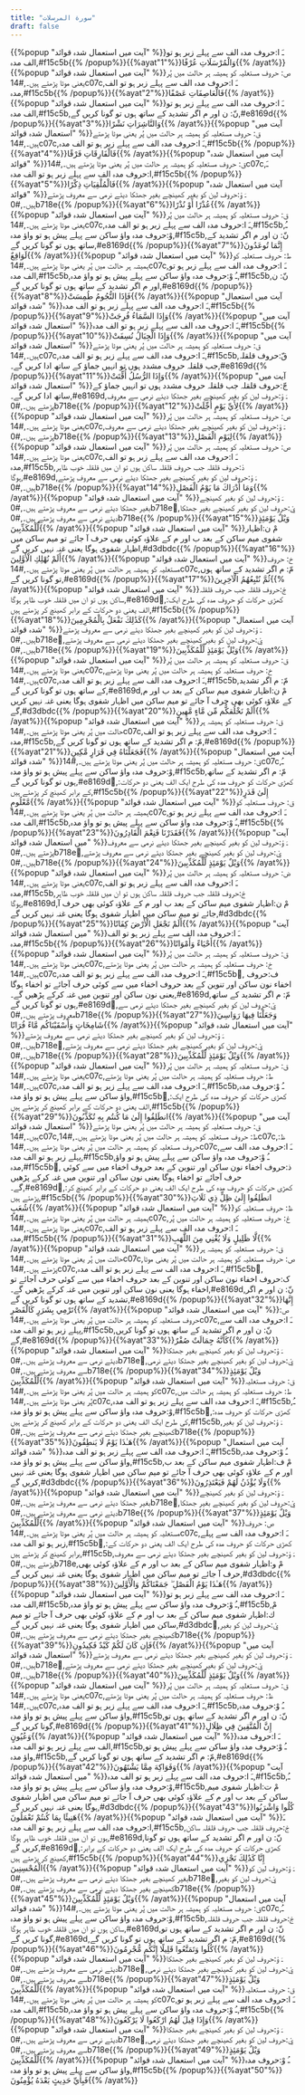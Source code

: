 ```yaml
---
title: "سورة المرسلات"
draft: false
---
```

 {{%popup "آیت میں استعمال شدہ قوائد" %}}ـَ ا:حروف مدہ الف سے پہلے زبر ہو تو الف مدہ,#f15c5b{{% /popup%}}{{%ayat"1"%}}وَالْمُرْسَلَاتِ عُرْفًا{{% /ayat%}}{{%popup "آیت میں استعمال شدہ قوائد" %}}ص: حروف مستعلیہ کو ہمیشہ ہر حالت میں پُر یعنی موٹا پڑھتے ہیں۔,#14c07c,ـَ ا:حروف مدہ الف سے پہلے زبر ہو تو الف مدہ,#f15c5b{{% /popup%}}{{%ayat"2"%}}فَالْعَاصِفَاتِ عَصْفًا{{% /ayat%}}{{%popup "آیت میں استعمال شدہ قوائد" %}}ـَ ا:حروف مدہ الف سے پہلے زبر ہو تو الف مدہ,#f15c5b,نّ: ن اور م اگر تشدید کے ساتھ ہوں تو گونا کریں گے,#e8169d{{% /popup%}}{{%ayat"3"%}}وَالنَّاشِرَاتِ نَشْرًا{{% /ayat%}}{{%popup "آیت میں استعمال شدہ قوائد" %}}ق: حروف مستعلیہ کو ہمیشہ ہر حالت میں پُر یعنی موٹا پڑھتے ہیں۔,#14c07c,ـَ ا:حروف مدہ الف سے پہلے زبر ہو تو الف مدہ,#f15c5b{{% /popup%}}{{%ayat"4"%}}فَالْفَارِقَاتِ فَرْقًا{{% /ayat%}}{{%popup "آیت میں استعمال شدہ قوائد" %}}ق: حروف مستعلیہ کو ہمیشہ ہر حالت میں پُر یعنی موٹا پڑھتے ہیں۔,#14c07c,ـَ ا:حروف مدہ الف سے پہلے زبر ہو تو الف مدہ,#f15c5b{{% /popup%}}{{%ayat"5"%}}فَالْمُلْقِيَاتِ ذِكْرًا{{% /ayat%}}{{%popup "آیت میں استعمال شدہ قوائد" %}}ـَ وْ:حروف لین کو بغیر کھینچے بغیر جھٹکا دیئے نرمی سے معروف پڑھتے ہیں۔,#0b718e{{% /popup%}}{{%ayat"6"%}}عُذْرًا أَوْ نُذْرًا{{% /ayat%}}{{%popup "آیت میں استعمال شدہ قوائد" %}}ق: حروف مستعلیہ کو ہمیشہ ہر حالت میں پُر یعنی موٹا پڑھتے ہیں۔,#14c07c,ـَ ا:حروف مدہ الف سے پہلے زبر ہو تو الف مدہ,#f15c5b,ـُ وْ:حروف مدہ واؤ ساکن سے پہلے پیش ہو تو واؤ مدہ,#f15c5b,نّ: ن اور م اگر تشدید کے ساتھ ہوں تو گونا کریں گے,#e8169d{{% /popup%}}{{%ayat"7"%}}إِنَّمَا تُوعَدُونَ لَوَاقِعٌ{{% /ayat%}}{{%popup "آیت میں استعمال شدہ قوائد" %}}ط: حروف مستعلیہ کو ہمیشہ ہر حالت میں پُر یعنی موٹا پڑھتے ہیں۔,#14c07c,ـَ ا:حروف مدہ الف سے پہلے زبر ہو تو الف مدہ,#f15c5b,ـُ وْ:حروف مدہ واؤ ساکن سے پہلے پیش ہو تو واؤ مدہ,#f15c5b,نّ: ن اور م اگر تشدید کے ساتھ ہوں تو گونا کریں گے,#e8169d{{% /popup%}}{{%ayat"8"%}}فَإِذَا النُّجُومُ طُمِسَتْ{{% /ayat%}}{{%popup "آیت میں استعمال شدہ قوائد" %}}ـَ ا:حروف مدہ الف سے پہلے زبر ہو تو الف مدہ,#f15c5b{{% /popup%}}{{%ayat"9"%}}وَإِذَا السَّمَاءُ فُرِجَتْ{{% /ayat%}}{{%popup "آیت میں استعمال شدہ قوائد" %}}ـَ ا:حروف مدہ الف سے پہلے زبر ہو تو الف مدہ,#f15c5b{{% /popup%}}{{%ayat"10"%}}وَإِذَا الْجِبَالُ نُسِفَتْ{{% /ayat%}}{{%popup "آیت میں استعمال شدہ قوائد" %}}ق: حروف مستعلیہ کو ہمیشہ ہر حالت میں پُر یعنی موٹا پڑھتے ہیں۔,#14c07c,ـَ ا:حروف مدہ الف سے پہلے زبر ہو تو الف مدہ,#f15c5b,قّ:حروف قلقلہ جب قلقلہ حروف مشدد ہوں تو انہیں جماؤ کے ساتھ ادا کریں گے۔,#e8169d{{% /popup%}}{{%ayat"11"%}}وَإِذَا الرُّسُلُ أُقِّتَتْ{{% /ayat%}}{{%popup "آیت میں استعمال شدہ قوائد" %}}جّ:حروف قلقلہ جب قلقلہ حروف مشدد ہوں تو انہیں جماؤ کے ساتھ ادا کریں گے۔,#e8169d,ـَ وْ:حروف لین کو بغیر کھینچے بغیر جھٹکا دیئے نرمی سے معروف پڑھتے ہیں۔,#0b718e{{% /popup%}}{{%ayat"12"%}}لِأَيِّ يَوْمٍ أُجِّلَتْ{{% /ayat%}}{{%popup "آیت میں استعمال شدہ قوائد" %}}ص: حروف مستعلیہ کو ہمیشہ ہر حالت میں پُر یعنی موٹا پڑھتے ہیں۔,#14c07c,ـَ وْ:حروف لین کو بغیر کھینچے بغیر جھٹکا دیئے نرمی سے معروف پڑھتے ہیں۔,#0b718e{{% /popup%}}{{%ayat"13"%}}لِيَوْمِ الْفَصْلِ{{% /ayat%}}{{%popup "آیت میں استعمال شدہ قوائد" %}}ص: حروف مستعلیہ کو ہمیشہ ہر حالت میں پُر یعنی موٹا پڑھتے ہیں۔,#14c07c,ـَ ا:حروف مدہ الف سے پہلے زبر ہو تو الف مدہ,#f15c5b,دْ:حروف قلقلہ جب حروف قلقلہ ساکن ہوں تو ان میں قلقلہ خوب ظاہر ہوگا,#e8169d,ـَ وْ:حروف لین کو بغیر کھینچے بغیر جھٹکا دیئے نرمی سے معروف پڑھتے ہیں۔,#0b718e{{% /popup%}}{{%ayat"14"%}}وَمَا أَدْرَاكَ مَا يَوْمُ الْفَصْلِ{{% /ayat%}}{{%popup "آیت میں استعمال شدہ قوائد" %}}ـَ وْ:حروف لین کو بغیر کھینچے بغیر جھٹکا دیئے نرمی سے معروف پڑھتے ہیں۔,#0b718e,َيْ:حروف لین کو بغیر کھینچے بغیر جھٹکا دیئے نرمی سے معروف پڑھتے ہیں۔,#0b718e{{% /popup%}}{{%ayat"15"%}}وَيْلٌ يَوْمَئِذٍ لِّلْمُكَذِّبِينَ{{% /ayat%}}{{%popup "آیت میں استعمال شدہ قوائد" %}}مْ ن:اظہار شفوی میم ساکن کے بعد ب اور م کے علاؤہ کوئی بھی حرف آ جائے تو میم ساکن میں اظہار شفوی ہوگا یعنی غنہ نہیں کریں گے,#d3dbdc{{% /popup%}}{{%ayat"16"%}}أَلَمْ نُهْلِكِ الْأَوَّلِينَ{{% /ayat%}}{{%popup "آیت میں استعمال شدہ قوائد" %}}خ: حروف مستعلیہ کو ہمیشہ ہر حالت میں پُر یعنی موٹا پڑھتے ہیں۔,#14c07c,مّ: م اگر تشدید کے ساتھ ہوں تو گونا کریں گے,#e8169d{{% /popup%}}{{%ayat"17"%}}ثُمَّ نُتْبِعُهُمُ الْآخِرِينَ{{% /ayat%}}{{%popup "آیت میں استعمال شدہ قوائد" %}}جْ:حروف قلقلہ جب حروف قلقلہ ساکن ہوں تو ان میں قلقلہ خوب ظاہر ہوگا,#e8169d,ٰ:کھڑی حرکات کو حروف مدہ کی طرح ایک الف یعنی دو حرکات کے برابر کھینچ کر پڑھتے ہیں,#f15c5b{{% /popup%}}{{%ayat"18"%}}كَذَٰلِكَ نَفْعَلُ بِالْمُجْرِمِينَ{{% /ayat%}}{{%popup "آیت میں استعمال شدہ قوائد" %}}ـَ وْ:حروف لین کو بغیر کھینچے بغیر جھٹکا دیئے نرمی سے معروف پڑھتے ہیں۔,#0b718e,َيْ:حروف لین کو بغیر کھینچے بغیر جھٹکا دیئے نرمی سے معروف پڑھتے ہیں۔,#0b718e{{% /popup%}}{{%ayat"19"%}}وَيْلٌ يَوْمَئِذٍ لِّلْمُكَذِّبِينَ{{% /ayat%}}{{%popup "آیت میں استعمال شدہ قوائد" %}}ق: حروف مستعلیہ کو ہمیشہ ہر حالت میں پُر یعنی موٹا پڑھتے ہیں۔,#14c07c,خ: حروف مستعلیہ کو ہمیشہ ہر حالت میں پُر یعنی موٹا پڑھتے ہیں۔,#14c07c,ـَ ا:حروف مدہ الف سے پہلے زبر ہو تو الف مدہ,#f15c5b,مّ: م اگر تشدید کے ساتھ ہوں تو گونا کریں گے,#e8169d,مْ ن:اظہار شفوی میم ساکن کے بعد ب اور م کے علاؤہ کوئی بھی حرف آ جائے تو میم ساکن میں اظہار شفوی ہوگا یعنی غنہ نہیں کریں گے,#d3dbdc{{% /popup%}}{{%ayat"20"%}}أَلَمْ نَخْلُقكُّم مِّن مَّاءٍ مَّهِينٍ{{% /ayat%}}{{%popup "آیت میں استعمال شدہ قوائد" %}}ق: حروف مستعلیہ کو ہمیشہ ہر حالت میں پُر یعنی موٹا پڑھتے ہیں۔,#14c07c,ـَ ا:حروف مدہ الف سے پہلے زبر ہو تو الف مدہ,#f15c5b,مّ: م اگر تشدید کے ساتھ ہوں تو گونا کریں گے,#e8169d{{% /popup%}}{{%ayat"21"%}}فَجَعَلْنَاهُ فِي قَرَارٍ مَّكِينٍ{{% /ayat%}}{{%popup "آیت میں استعمال شدہ قوائد" %}}ق: حروف مستعلیہ کو ہمیشہ ہر حالت میں پُر یعنی موٹا پڑھتے ہیں۔,#14c07c,ـُ وْ:حروف مدہ واؤ ساکن سے پہلے پیش ہو تو واؤ مدہ,#f15c5b,مّ: م اگر تشدید کے ساتھ ہوں تو گونا کریں گے,#e8169d,ٰ:کھڑی حرکات کو حروف مدہ کی طرح ایک الف یعنی دو حرکات کے برابر کھینچ کر پڑھتے ہیں,#f15c5b{{% /popup%}}{{%ayat"22"%}}إِلَىٰ قَدَرٍ مَّعْلُومٍ{{% /ayat%}}{{%popup "آیت میں استعمال شدہ قوائد" %}}ق: حروف مستعلیہ کو ہمیشہ ہر حالت میں پُر یعنی موٹا پڑھتے ہیں۔,#14c07c,ـَ ا:حروف مدہ الف سے پہلے زبر ہو تو الف مدہ,#f15c5b,ـُ وْ:حروف مدہ واؤ ساکن سے پہلے پیش ہو تو واؤ مدہ,#f15c5b{{% /popup%}}{{%ayat"23"%}}فَقَدَرْنَا فَنِعْمَ الْقَادِرُونَ{{% /ayat%}}{{%popup "آیت میں استعمال شدہ قوائد" %}}ـَ وْ:حروف لین کو بغیر کھینچے بغیر جھٹکا دیئے نرمی سے معروف پڑھتے ہیں۔,#0b718e,َيْ:حروف لین کو بغیر کھینچے بغیر جھٹکا دیئے نرمی سے معروف پڑھتے ہیں۔,#0b718e{{% /popup%}}{{%ayat"24"%}}وَيْلٌ يَوْمَئِذٍ لِّلْمُكَذِّبِينَ{{% /ayat%}}{{%popup "آیت میں استعمال شدہ قوائد" %}}ض: حروف مستعلیہ کو ہمیشہ ہر حالت میں پُر یعنی موٹا پڑھتے ہیں۔,#14c07c,ـَ ا:حروف مدہ الف سے پہلے زبر ہو تو الف مدہ,#f15c5b,جْ:حروف قلقلہ جب حروف قلقلہ ساکن ہوں تو ان میں قلقلہ خوب ظاہر ہوگا,#e8169d,مْ ن:اظہار شفوی میم ساکن کے بعد ب اور م کے علاؤہ کوئی بھی حرف آ جائے تو میم ساکن میں اظہار شفوی ہوگا یعنی غنہ نہیں کریں گے,#d3dbdc{{% /popup%}}{{%ayat"25"%}}أَلَمْ نَجْعَلِ الْأَرْضَ كِفَاتًا{{% /ayat%}}{{%popup "آیت میں استعمال شدہ قوائد" %}}ـَ ا:حروف مدہ الف سے پہلے زبر ہو تو الف مدہ,#f15c5b{{% /popup%}}{{%ayat"26"%}}أَحْيَاءً وَأَمْوَاتًا{{% /ayat%}}{{%popup "آیت میں استعمال شدہ قوائد" %}}ق: حروف مستعلیہ کو ہمیشہ ہر حالت میں پُر یعنی موٹا پڑھتے ہیں۔,#14c07c,خ: حروف مستعلیہ کو ہمیشہ ہر حالت میں پُر یعنی موٹا پڑھتے ہیں۔,#14c07c,ـَ ا:حروف مدہ الف سے پہلے زبر ہو تو الف مدہ,#f15c5b,ً ف:حروف اخفاء نون ساکن اور تنوین کے بعد حروف اخفاء میں سے کوئی حرف آجائے تو اخفاء ہوگا یعنی نون ساکن اور تنوین میں غنہ کرکے پڑھیں گے۔,#e8169d,مّ: م اگر تشدید کے ساتھ ہوں تو گونا کریں گے,#e8169d,َيْ:حروف لین کو بغیر کھینچے بغیر جھٹکا دیئے نرمی سے معروف پڑھتے ہیں۔,#0b718e{{% /popup%}}{{%ayat"27"%}}وَجَعَلْنَا فِيهَا رَوَاسِيَ شَامِخَاتٍ وَأَسْقَيْنَاكُم مَّاءً فُرَاتًا{{% /ayat%}}{{%popup "آیت میں استعمال شدہ قوائد" %}}ـَ وْ:حروف لین کو بغیر کھینچے بغیر جھٹکا دیئے نرمی سے معروف پڑھتے ہیں۔,#0b718e,َيْ:حروف لین کو بغیر کھینچے بغیر جھٹکا دیئے نرمی سے معروف پڑھتے ہیں۔,#0b718e{{% /popup%}}{{%ayat"28"%}}وَيْلٌ يَوْمَئِذٍ لِّلْمُكَذِّبِينَ{{% /ayat%}}{{%popup "آیت میں استعمال شدہ قوائد" %}}ق: حروف مستعلیہ کو ہمیشہ ہر حالت میں پُر یعنی موٹا پڑھتے ہیں۔,#14c07c,ط: حروف مستعلیہ کو ہمیشہ ہر حالت میں پُر یعنی موٹا پڑھتے ہیں۔,#14c07c,ـَ ا:حروف مدہ الف سے پہلے زبر ہو تو الف مدہ,#f15c5b,ـُ وْ:حروف مدہ واؤ ساکن سے پہلے پیش ہو تو واؤ مدہ,#f15c5b,ٰ:کھڑی حرکات کو حروف مدہ کی طرح ایک الف یعنی دو حرکات کے برابر کھینچ کر پڑھتے ہیں,#f15c5b{{% /popup%}}{{%ayat"29"%}}انطَلِقُوا إِلَىٰ مَا كُنتُم بِهِ تُكَذِّبُونَ{{% /ayat%}}{{%popup "آیت میں استعمال شدہ قوائد" %}}ق: حروف مستعلیہ کو ہمیشہ ہر حالت میں پُر یعنی موٹا پڑھتے ہیں۔,#14c07c,ط: حروف مستعلیہ کو ہمیشہ ہر حالت میں پُر یعنی موٹا پڑھتے ہیں۔,#14c07c,ظ: حروف مستعلیہ کو ہمیشہ ہر حالت میں پُر یعنی موٹا پڑھتے ہیں۔,#14c07c,ـَ ا:حروف مدہ الف سے پہلے زبر ہو تو الف مدہ,#f15c5b,ـُ وْ:حروف مدہ واؤ ساکن سے پہلے پیش ہو تو واؤ مدہ,#f15c5b,ٍ ذ:حروف اخفاء نون ساکن اور تنوین کے بعد حروف اخفاء میں سے کوئی حرف آجائے تو اخفاء ہوگا یعنی نون ساکن اور تنوین میں غنہ کرکے پڑھیں گے۔,#e8169d,ٰ:کھڑی حرکات کو حروف مدہ کی طرح ایک الف یعنی دو حرکات کے برابر کھینچ کر پڑھتے ہیں,#f15c5b{{% /popup%}}{{%ayat"30"%}}انطَلِقُوا إِلَىٰ ظِلٍّ ذِي ثَلَاثِ شُعَبٍ{{% /ayat%}}{{%popup "آیت میں استعمال شدہ قوائد" %}}ظ: حروف مستعلیہ کو ہمیشہ ہر حالت میں پُر یعنی موٹا پڑھتے ہیں۔,#14c07c,غ: حروف مستعلیہ کو ہمیشہ ہر حالت میں پُر یعنی موٹا پڑھتے ہیں۔,#14c07c,ـَ ا:حروف مدہ الف سے پہلے زبر ہو تو الف مدہ,#f15c5b{{% /popup%}}{{%ayat"31"%}}لَّا ظَلِيلٍ وَلَا يُغْنِي مِنَ اللَّهَبِ{{% /ayat%}}{{%popup "آیت میں استعمال شدہ قوائد" %}}ق: حروف مستعلیہ کو ہمیشہ ہر حالت میں پُر یعنی موٹا پڑھتے ہیں۔,#14c07c,ص: حروف مستعلیہ کو ہمیشہ ہر حالت میں پُر یعنی موٹا پڑھتے ہیں۔,#14c07c,ـَ ا:حروف مدہ الف سے پہلے زبر ہو تو الف مدہ,#f15c5b,ٍ ک:حروف اخفاء نون ساکن اور تنوین کے بعد حروف اخفاء میں سے کوئی حرف آجائے تو اخفاء ہوگا یعنی نون ساکن اور تنوین میں غنہ کرکے پڑھیں گے۔,#e8169d,نّ: ن اور م اگر تشدید کے ساتھ ہوں تو گونا کریں گے,#e8169d{{% /popup%}}{{%ayat"32"%}}إِنَّهَا تَرْمِي بِشَرَرٍ كَالْقَصْرِ{{% /ayat%}}{{%popup "آیت میں استعمال شدہ قوائد" %}}ص: حروف مستعلیہ کو ہمیشہ ہر حالت میں پُر یعنی موٹا پڑھتے ہیں۔,#14c07c,ـَ ا:حروف مدہ الف سے پہلے زبر ہو تو الف مدہ,#f15c5b,نّ: ن اور م اگر تشدید کے ساتھ ہوں تو گونا کریں گے,#e8169d{{% /popup%}}{{%ayat"33"%}}كَأَنَّهُ جِمَالَتٌ صُفْرٌ{{% /ayat%}}{{%popup "آیت میں استعمال شدہ قوائد" %}}ـَ وْ:حروف لین کو بغیر کھینچے بغیر جھٹکا دیئے نرمی سے معروف پڑھتے ہیں۔,#0b718e,َيْ:حروف لین کو بغیر کھینچے بغیر جھٹکا دیئے نرمی سے معروف پڑھتے ہیں۔,#0b718e{{% /popup%}}{{%ayat"34"%}}وَيْلٌ يَوْمَئِذٍ لِّلْمُكَذِّبِينَ{{% /ayat%}}{{%popup "آیت میں استعمال شدہ قوائد" %}}ق: حروف مستعلیہ کو ہمیشہ ہر حالت میں پُر یعنی موٹا پڑھتے ہیں۔,#14c07c,ط: حروف مستعلیہ کو ہمیشہ ہر حالت میں پُر یعنی موٹا پڑھتے ہیں۔,#14c07c,ـَ ا:حروف مدہ الف سے پہلے زبر ہو تو الف مدہ,#f15c5b,ـُ وْ:حروف مدہ واؤ ساکن سے پہلے پیش ہو تو واؤ مدہ,#f15c5b,ٰ:کھڑی حرکات کو حروف مدہ کی طرح ایک الف یعنی دو حرکات کے برابر کھینچ کر پڑھتے ہیں,#f15c5b,ـَ وْ:حروف لین کو بغیر کھینچے بغیر جھٹکا دیئے نرمی سے معروف پڑھتے ہیں۔,#0b718e{{% /popup%}}{{%ayat"35"%}}هَـٰذَا يَوْمُ لَا يَنطِقُونَ{{% /ayat%}}{{%popup "آیت میں استعمال شدہ قوائد" %}}ـَ ا:حروف مدہ الف سے پہلے زبر ہو تو الف مدہ,#f15c5b,ـُ وْ:حروف مدہ واؤ ساکن سے پہلے پیش ہو تو واؤ مدہ,#f15c5b,مْ ف:اظہار شفوی میم ساکن کے بعد ب اور م کے علاؤہ کوئی بھی حرف آ جائے تو میم ساکن میں اظہار شفوی ہوگا یعنی غنہ نہیں کریں گے,#d3dbdc{{% /popup%}}{{%ayat"36"%}}وَلَا يُؤْذَنُ لَهُمْ فَيَعْتَذِرُونَ{{% /ayat%}}{{%popup "آیت میں استعمال شدہ قوائد" %}}ـَ وْ:حروف لین کو بغیر کھینچے بغیر جھٹکا دیئے نرمی سے معروف پڑھتے ہیں۔,#0b718e,َيْ:حروف لین کو بغیر کھینچے بغیر جھٹکا دیئے نرمی سے معروف پڑھتے ہیں۔,#0b718e{{% /popup%}}{{%ayat"37"%}}وَيْلٌ يَوْمَئِذٍ لِّلْمُكَذِّبِينَ{{% /ayat%}}{{%popup "آیت میں استعمال شدہ قوائد" %}}ص: حروف مستعلیہ کو ہمیشہ ہر حالت میں پُر یعنی موٹا پڑھتے ہیں۔,#14c07c,ـَ ا:حروف مدہ الف سے پہلے زبر ہو تو الف مدہ,#f15c5b,ٰ:کھڑی حرکات کو حروف مدہ کی طرح ایک الف یعنی دو حرکات کے برابر کھینچ کر پڑھتے ہیں,#f15c5b,ـَ وْ:حروف لین کو بغیر کھینچے بغیر جھٹکا دیئے نرمی سے معروف پڑھتے ہیں۔,#0b718e,مْ و:اظہار شفوی میم ساکن کے بعد ب اور م کے علاؤہ کوئی بھی حرف آ جائے تو میم ساکن میں اظہار شفوی ہوگا یعنی غنہ نہیں کریں گے,#d3dbdc{{% /popup%}}{{%ayat"38"%}}هَـٰذَا يَوْمُ الْفَصْلِ ۖ جَمَعْنَاكُمْ وَالْأَوَّلِينَ{{% /ayat%}}{{%popup "آیت میں استعمال شدہ قوائد" %}}ـَ ا:حروف مدہ الف سے پہلے زبر ہو تو الف مدہ,#f15c5b,ـُ وْ:حروف مدہ واؤ ساکن سے پہلے پیش ہو تو واؤ مدہ,#f15c5b,مْ ك:اظہار شفوی میم ساکن کے بعد ب اور م کے علاؤہ کوئی بھی حرف آ جائے تو میم ساکن میں اظہار شفوی ہوگا یعنی غنہ نہیں کریں گے,#d3dbdc,َيْ:حروف لین کو بغیر کھینچے بغیر جھٹکا دیئے نرمی سے معروف پڑھتے ہیں۔,#0b718e{{% /popup%}}{{%ayat"39"%}}فَإِن كَانَ لَكُمْ كَيْدٌ فَكِيدُونِ{{% /ayat%}}{{%popup "آیت میں استعمال شدہ قوائد" %}}ـَ وْ:حروف لین کو بغیر کھینچے بغیر جھٹکا دیئے نرمی سے معروف پڑھتے ہیں۔,#0b718e,َيْ:حروف لین کو بغیر کھینچے بغیر جھٹکا دیئے نرمی سے معروف پڑھتے ہیں۔,#0b718e{{% /popup%}}{{%ayat"40"%}}وَيْلٌ يَوْمَئِذٍ لِّلْمُكَذِّبِينَ{{% /ayat%}}{{%popup "آیت میں استعمال شدہ قوائد" %}}ق: حروف مستعلیہ کو ہمیشہ ہر حالت میں پُر یعنی موٹا پڑھتے ہیں۔,#14c07c,ظ: حروف مستعلیہ کو ہمیشہ ہر حالت میں پُر یعنی موٹا پڑھتے ہیں۔,#14c07c,ـَ ا:حروف مدہ الف سے پہلے زبر ہو تو الف مدہ,#f15c5b,ـُ وْ:حروف مدہ واؤ ساکن سے پہلے پیش ہو تو واؤ مدہ,#f15c5b,نّ: ن اور م اگر تشدید کے ساتھ ہوں تو گونا کریں گے,#e8169d{{% /popup%}}{{%ayat"41"%}}إِنَّ الْمُتَّقِينَ فِي ظِلَالٍ وَعُيُونٍ{{% /ayat%}}{{%popup "آیت میں استعمال شدہ قوائد" %}}ـَ ا:حروف مدہ الف سے پہلے زبر ہو تو الف مدہ,#f15c5b,ـُ وْ:حروف مدہ واؤ ساکن سے پہلے پیش ہو تو واؤ مدہ,#f15c5b,مّ: م اگر تشدید کے ساتھ ہوں تو گونا کریں گے,#e8169d{{% /popup%}}{{%ayat"42"%}}وَفَوَاكِهَ مِمَّا يَشْتَهُونَ{{% /ayat%}}{{%popup "آیت میں استعمال شدہ قوائد" %}}ـَ ا:حروف مدہ الف سے پہلے زبر ہو تو الف مدہ,#f15c5b,ـُ وْ:حروف مدہ واؤ ساکن سے پہلے پیش ہو تو واؤ مدہ,#f15c5b,مْ ت:اظہار شفوی میم ساکن کے بعد ب اور م کے علاؤہ کوئی بھی حرف آ جائے تو میم ساکن میں اظہار شفوی ہوگا یعنی غنہ نہیں کریں گے,#d3dbdc{{% /popup%}}{{%ayat"43"%}}كُلُوا وَاشْرَبُوا هَنِيئًا بِمَا كُنتُمْ تَعْمَلُونَ{{% /ayat%}}{{%popup "آیت میں استعمال شدہ قوائد" %}}ـَ ا:حروف مدہ الف سے پہلے زبر ہو تو الف مدہ,#f15c5b,جْ:حروف قلقلہ جب حروف قلقلہ ساکن ہوں تو ان میں قلقلہ خوب ظاہر ہوگا,#e8169d,نّ: ن اور م اگر تشدید کے ساتھ ہوں تو گونا کریں گے,#e8169d,ٰ:کھڑی حرکات کو حروف مدہ کی طرح ایک الف یعنی دو حرکات کے برابر کھینچ کر پڑھتے ہیں,#f15c5b{{% /popup%}}{{%ayat"44"%}}إِنَّا كَذَٰلِكَ نَجْزِي الْمُحْسِنِينَ{{% /ayat%}}{{%popup "آیت میں استعمال شدہ قوائد" %}}ـَ وْ:حروف لین کو بغیر کھینچے بغیر جھٹکا دیئے نرمی سے معروف پڑھتے ہیں۔,#0b718e,َيْ:حروف لین کو بغیر کھینچے بغیر جھٹکا دیئے نرمی سے معروف پڑھتے ہیں۔,#0b718e{{% /popup%}}{{%ayat"45"%}}وَيْلٌ يَوْمَئِذٍ لِّلْمُكَذِّبِينَ{{% /ayat%}}{{%popup "آیت میں استعمال شدہ قوائد" %}}ق: حروف مستعلیہ کو ہمیشہ ہر حالت میں پُر یعنی موٹا پڑھتے ہیں۔,#14c07c,ـُ وْ:حروف مدہ واؤ ساکن سے پہلے پیش ہو تو واؤ مدہ,#f15c5b,جْ:حروف قلقلہ جب حروف قلقلہ ساکن ہوں تو ان میں قلقلہ خوب ظاہر ہوگا,#e8169d,نّ: ن اور م اگر تشدید کے ساتھ ہوں تو گونا کریں گے,#e8169d,مّ: م اگر تشدید کے ساتھ ہوں تو گونا کریں گے,#e8169d{{% /popup%}}{{%ayat"46"%}}كُلُوا وَتَمَتَّعُوا قَلِيلًا إِنَّكُم مُّجْرِمُونَ{{% /ayat%}}{{%popup "آیت میں استعمال شدہ قوائد" %}}ـَ وْ:حروف لین کو بغیر کھینچے بغیر جھٹکا دیئے نرمی سے معروف پڑھتے ہیں۔,#0b718e,َيْ:حروف لین کو بغیر کھینچے بغیر جھٹکا دیئے نرمی سے معروف پڑھتے ہیں۔,#0b718e{{% /popup%}}{{%ayat"47"%}}وَيْلٌ يَوْمَئِذٍ لِّلْمُكَذِّبِينَ{{% /ayat%}}{{%popup "آیت میں استعمال شدہ قوائد" %}}ق: حروف مستعلیہ کو ہمیشہ ہر حالت میں پُر یعنی موٹا پڑھتے ہیں۔,#14c07c,ـَ ا:حروف مدہ الف سے پہلے زبر ہو تو الف مدہ,#f15c5b,ـُ وْ:حروف مدہ واؤ ساکن سے پہلے پیش ہو تو واؤ مدہ,#f15c5b{{% /popup%}}{{%ayat"48"%}}وَإِذَا قِيلَ لَهُمُ ارْكَعُوا لَا يَرْكَعُونَ{{% /ayat%}}{{%popup "آیت میں استعمال شدہ قوائد" %}}ـَ وْ:حروف لین کو بغیر کھینچے بغیر جھٹکا دیئے نرمی سے معروف پڑھتے ہیں۔,#0b718e,َيْ:حروف لین کو بغیر کھینچے بغیر جھٹکا دیئے نرمی سے معروف پڑھتے ہیں۔,#0b718e{{% /popup%}}{{%ayat"49"%}}وَيْلٌ يَوْمَئِذٍ لِّلْمُكَذِّبِينَ{{% /ayat%}}{{%popup "آیت میں استعمال شدہ قوائد" %}}ـُ وْ:حروف مدہ واؤ ساکن سے پہلے پیش ہو تو واؤ مدہ,#f15c5b{{% /popup%}}{{%ayat"50"%}}فَبِأَيِّ حَدِيثٍ بَعْدَهُ يُؤْمِنُونَ{{% /ayat%}}